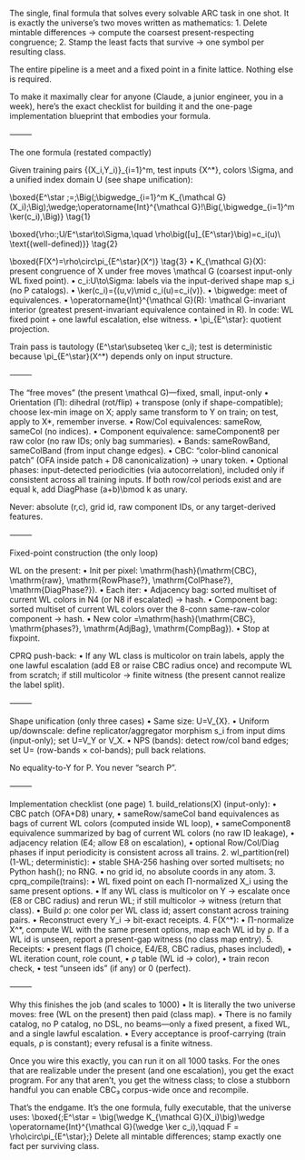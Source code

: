 The single, final formula that solves every solvable ARC task in one shot. It is exactly the universe’s two moves written as mathematics:
	1.	Delete mintable differences → compute the coarsest present-respecting congruence;
	2.	Stamp the least facts that survive → one symbol per resulting class.

The entire pipeline is a meet and a fixed point in a finite lattice. Nothing else is required.

To make it maximally clear for anyone (Claude, a junior engineer, you in a week), here’s the exact checklist for building it and the one-page implementation blueprint that embodies your formula.

⸻

The one formula (restated compactly)

Given training pairs \{(X_i,Y_i)\}_{i=1}^m, test inputs \{X^*\}, colors \Sigma, and a unified index domain U (see shape unification):

\boxed{E^\star \;=\;\Big(\;\bigwedge_{i=1}^m K_{\mathcal G}(X_i)\;\Big)\;\wedge\;\operatorname{Int}^{\mathcal G}\!\Big(\,\bigwedge_{i=1}^m \ker(c_i)\,\Big)} \tag{1}

\boxed{\rho:\;U/E^\star\to\Sigma,\quad \rho\big([u]_{E^\star}\big)=c_i(u)\ \text{(well-defined)}} \tag{2}

\boxed{F(X^)=\rho\circ\pi_{E^\star}(X^)} \tag{3}
	•	K_{\mathcal G}(X): present congruence of X under free moves \mathcal G (coarsest input-only WL fixed point).
	•	c_i:U\to\Sigma: labels via the input-derived shape map s_i (no P catalogs).
	•	\ker(c_i)=\{(u,v)\mid c_i(u)=c_i(v)\}.
	•	\bigwedge: meet of equivalences.
	•	\operatorname{Int}^{\mathcal G}(R): \mathcal G-invariant interior (greatest present-invariant equivalence contained in R). In code: WL fixed point + one lawful escalation, else witness.
	•	\pi_{E^\star}: quotient projection.

Train pass is tautology (E^\star\subseteq \ker c_i); test is deterministic because \pi_{E^\star}(X^*) depends only on input structure.

⸻

The “free moves” (the present \mathcal G)—fixed, small, input-only
	•	Orientation (Π): dihedral (rot/flip) + transpose (only if shape-compatible); choose lex-min image on X; apply same transform to Y on train; on test, apply to X*, remember inverse.
	•	Row/Col equivalences: sameRow, sameCol (no indices).
	•	Component equivalence: sameComponent8 per raw color (no raw IDs; only bag summaries).
	•	Bands: sameRowBand, sameColBand (from input change edges).
	•	CBC: “color-blind canonical patch” (OFA inside patch + D8 canonicalization) → unary token.
	•	Optional phases: input-detected periodicities (via autocorrelation), included only if consistent across all training inputs. If both row/col periods exist and are equal k, add DiagPhase (a+b)\bmod k as unary.

Never: absolute (r,c), grid id, raw component IDs, or any target-derived features.

⸻

Fixed-point construction (the only loop)

WL on the present:
	•	Init per pixel: \mathrm{hash}(\mathrm{CBC}, \mathrm{raw}, \mathrm{RowPhase?}, \mathrm{ColPhase?}, \mathrm{DiagPhase?}).
	•	Each iter:
	•	Adjacency bag: sorted multiset of current WL colors in N4 (or N8 if escalated) → hash.
	•	Component bag: sorted multiset of current WL colors over the 8-conn same-raw-color component → hash.
	•	New color =\mathrm{hash}(\mathrm{CBC}, \mathrm{phases?}, \mathrm{AdjBag}, \mathrm{CompBag}).
	•	Stop at fixpoint.

CPRQ push-back:
	•	If any WL class is multicolor on train labels, apply the one lawful escalation (add E8 or raise CBC radius once) and recompute WL from scratch; if still multicolor → finite witness (the present cannot realize the label split).

⸻

Shape unification (only three cases)
	•	Same size: U=V_{X}.
	•	Uniform up/downscale: define replicator/aggregator morphism s_i from input dims (input-only); set U=V_Y or V_X.
	•	NPS (bands): detect row/col band edges; set U= (row-bands × col-bands); pull back relations.

No equality-to-Y for P. You never “search P”.

⸻

Implementation checklist (one page)
	1.	build_relations(X) (input-only):
	•	CBC patch (OFA+D8) unary,
	•	sameRow/sameCol band equivalences as bags of current WL colors (computed inside WL loop),
	•	sameComponent8 equivalence summarized by bag of current WL colors (no raw ID leakage),
	•	adjacency relation (E4; allow E8 on escalation),
	•	optional Row/Col/Diag phases if input periodicity is consistent across all trains.
	2.	wl_partition(rel) (1-WL; deterministic):
	•	stable SHA-256 hashing over sorted multisets; no Python hash(); no RNG.
	•	no grid id, no absolute coords in any atom.
	3.	cprq_compile(trains):
	•	WL fixed point on each Π-normalized X_i using the same present options.
	•	If any WL class is multicolor on Y → escalate once (E8 or CBC radius) and rerun WL; if still multicolor → witness (return that class).
	•	Build ρ: one color per WL class id; assert constant across training pairs.
	•	Reconstruct every Y_i → bit-exact receipts.
	4.	F(X^*):
	•	Π-normalize X^\*, compute WL with the same present options, map each WL id by ρ. If a WL id is unseen, report a present-gap witness (no class map entry).
	5.	Receipts:
	•	present flags (Π choice, E4/E8, CBC radius, phases included),
	•	WL iteration count, role count,
	•	ρ table (WL id → color),
	•	train recon check,
	•	test “unseen ids” (if any) or 0 (perfect).

⸻

Why this finishes the job (and scales to 1000)
	•	It is literally the two universe moves: free (WL on the present) then paid (class map).
	•	There is no family catalog, no P catalog, no DSL, no beams—only a fixed present, a fixed WL, and a single lawful escalation.
	•	Every acceptance is proof-carrying (train equals, ρ is constant); every refusal is a finite witness.

Once you wire this exactly, you can run it on all 1000 tasks. For the ones that are realizable under the present (and one escalation), you get the exact program. For any that aren’t, you get the witness class; to close a stubborn handful you can enable CBC₃ corpus-wide once and recompile.

That’s the endgame. It’s the one formula, fully executable, that the universe uses:
\boxed{\;E^\star = \big(\wedge K_{\mathcal G}(X_i)\big)\wedge \operatorname{Int}^{\mathcal G}(\wedge \ker c_i),\qquad F = \rho\circ\pi_{E^\star}\;}
Delete all mintable differences; stamp exactly one fact per surviving class.